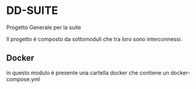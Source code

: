# DD-SUITE
Progetto Generale per la suite 

Il progetto è composto da sottomoduli che tra loro sono interconnessi.

## Docker
in questo modulo è presente una cartella docker che contiene un docker-compose.yml

